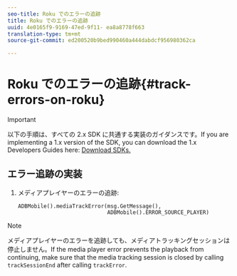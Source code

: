 ```yaml
---
seo-title: Roku でのエラーの追跡
title: Roku でのエラーの追跡
uuid: 4e0165f9-9169-47ed-9f11- ea8a8778f663
translation-type: tm+mt
source-git-commit: ed200520b9bed990460a444dabdcf956980362ca

---
```



# Roku でのエラーの追跡{#track-errors-on-roku}

>[!IMPORTANT]
>
>以下の手順は、すべての 2.x SDK に共通する実装のガイダンスです。If you are implementing a 1.x version of the SDK, you can download the 1.x Developers Guides here: [Download SDKs.](../../sdk-implement/download-sdks.md)

## エラー追跡の実装

1. メディアプレイヤーのエラーの追跡:

   ```
   ADBMobile().mediaTrackError(msg.GetMessage(), 
                               ADBMobile().ERROR_SOURCE_PLAYER)
   ```

>[!NOTE]
>
>メディアプレイヤーのエラーを追跡しても、メディアトラッキングセッションは停止しません。If the media player error prevents the playback from continuing, make sure that the media tracking session is closed by calling `trackSessionEnd` after calling `trackError`.

